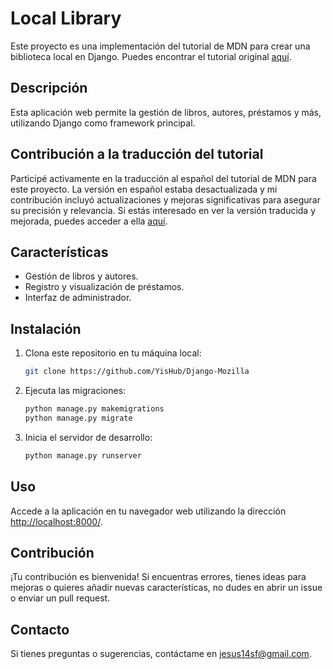 # Local Library

Este proyecto es una implementación del tutorial de MDN para crear una biblioteca local en Django. Puedes encontrar el tutorial original [aquí](https://developer.mozilla.org/es/docs/Learn/Server-side/Django/Tutorial_local_library_website).

## Descripción

Esta aplicación web permite la gestión de libros, autores, préstamos y más, utilizando Django como framework principal.

## Contribución a la traducción del tutorial

Participé activamente en la traducción al español del tutorial de MDN para este proyecto. La versión en español estaba desactualizada y mi contribución incluyó actualizaciones y mejoras significativas para asegurar su precisión y relevancia. Si estás interesado en ver la versión traducida y mejorada, puedes acceder a ella [aquí](https://github.com/mdn/translated-content/pull/14269).

## Características

- Gestión de libros y autores.
- Registro y visualización de préstamos.
- Interfaz de administrador.

## Instalación

1. Clona este repositorio en tu máquina local:

    ```bash
    git clone https://github.com/YisHub/Django-Mozilla
    ```

2. Ejecuta las migraciones:

    ```bash
    python manage.py makemigrations
    python manage.py migrate
    ```

3. Inicia el servidor de desarrollo:

    ```bash
    python manage.py runserver
    ```

## Uso

Accede a la aplicación en tu navegador web utilizando la dirección [http://localhost:8000/](http://localhost:8000/).

## Contribución

¡Tu contribución es bienvenida! Si encuentras errores, tienes ideas para mejoras o quieres añadir nuevas características, no dudes en abrir un issue o enviar un pull request.

## Contacto

Si tienes preguntas o sugerencias, contáctame en jesus14sf@gmail.com.
